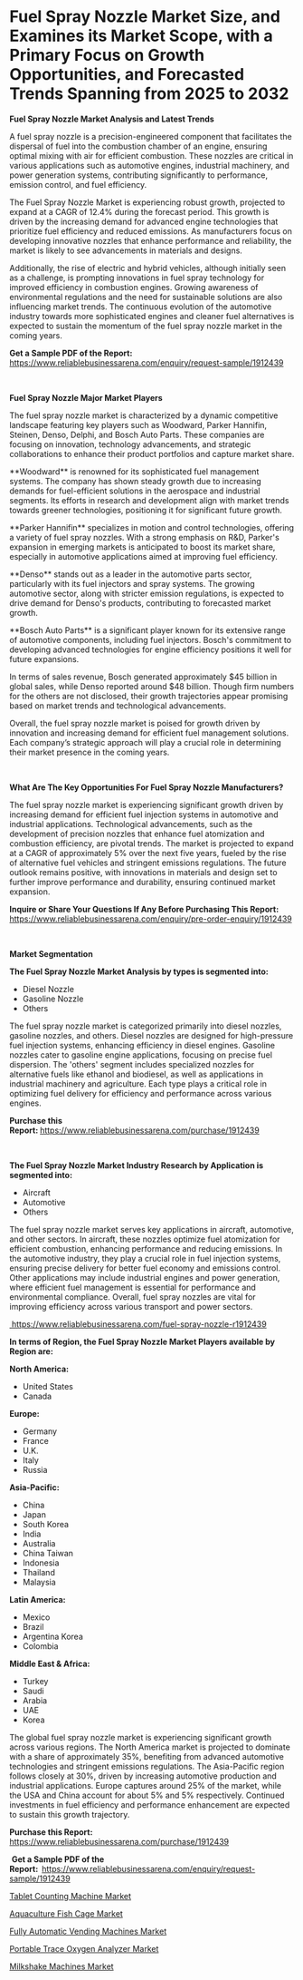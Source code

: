 <p><h1>Fuel Spray Nozzle Market Size, and Examines its Market Scope, with a Primary Focus on Growth Opportunities, and Forecasted Trends Spanning from 2025 to 2032</h1></p><p><strong>Fuel Spray Nozzle Market Analysis and Latest Trends</strong></p>
<p><p>A fuel spray nozzle is a precision-engineered component that facilitates the dispersal of fuel into the combustion chamber of an engine, ensuring optimal mixing with air for efficient combustion. These nozzles are critical in various applications such as automotive engines, industrial machinery, and power generation systems, contributing significantly to performance, emission control, and fuel efficiency.</p><p>The Fuel Spray Nozzle Market is experiencing robust growth, projected to expand at a CAGR of 12.4% during the forecast period. This growth is driven by the increasing demand for advanced engine technologies that prioritize fuel efficiency and reduced emissions. As manufacturers focus on developing innovative nozzles that enhance performance and reliability, the market is likely to see advancements in materials and designs.</p><p>Additionally, the rise of electric and hybrid vehicles, although initially seen as a challenge, is prompting innovations in fuel spray technology for improved efficiency in combustion engines. Growing awareness of environmental regulations and the need for sustainable solutions are also influencing market trends. The continuous evolution of the automotive industry towards more sophisticated engines and cleaner fuel alternatives is expected to sustain the momentum of the fuel spray nozzle market in the coming years.</p></p>
<p><strong>Get a Sample PDF of the Report:&nbsp;</strong> <a href="https://www.reliablebusinessarena.com/enquiry/request-sample/1912439?utm_campaign=2187&utm_medium=2&utm_source=Github&utm_content=ia&utm_term=11042025&utm_id=fuel-spray-nozzle">https://www.reliablebusinessarena.com/enquiry/request-sample/1912439</a></p>
<p>&nbsp;</p>
<p><strong>Fuel Spray Nozzle Major Market Players</strong></p>
<p><p>The fuel spray nozzle market is characterized by a dynamic competitive landscape featuring key players such as Woodward, Parker Hannifin, Steinen, Denso, Delphi, and Bosch Auto Parts. These companies are focusing on innovation, technology advancements, and strategic collaborations to enhance their product portfolios and capture market share.</p><p>**Woodward** is renowned for its sophisticated fuel management systems. The company has shown steady growth due to increasing demands for fuel-efficient solutions in the aerospace and industrial segments. Its efforts in research and development align with market trends towards greener technologies, positioning it for significant future growth.</p><p>**Parker Hannifin** specializes in motion and control technologies, offering a variety of fuel spray nozzles. With a strong emphasis on R&D, Parker's expansion in emerging markets is anticipated to boost its market share, especially in automotive applications aimed at improving fuel efficiency.</p><p>**Denso** stands out as a leader in the automotive parts sector, particularly with its fuel injectors and spray systems. The growing automotive sector, along with stricter emission regulations, is expected to drive demand for Denso's products, contributing to forecasted market growth.</p><p>**Bosch Auto Parts** is a significant player known for its extensive range of automotive components, including fuel injectors. Bosch's commitment to developing advanced technologies for engine efficiency positions it well for future expansions. </p><p>In terms of sales revenue, Bosch generated approximately $45 billion in global sales, while Denso reported around $48 billion. Though firm numbers for the others are not disclosed, their growth trajectories appear promising based on market trends and technological advancements.</p><p>Overall, the fuel spray nozzle market is poised for growth driven by innovation and increasing demand for efficient fuel management solutions. Each company’s strategic approach will play a crucial role in determining their market presence in the coming years.</p></p>
<p>&nbsp;</p>
<p><strong>What Are The Key Opportunities For Fuel Spray Nozzle Manufacturers?</strong></p>
<p><p>The fuel spray nozzle market is experiencing significant growth driven by increasing demand for efficient fuel injection systems in automotive and industrial applications. Technological advancements, such as the development of precision nozzles that enhance fuel atomization and combustion efficiency, are pivotal trends. The market is projected to expand at a CAGR of approximately 5% over the next five years, fueled by the rise of alternative fuel vehicles and stringent emissions regulations. The future outlook remains positive, with innovations in materials and design set to further improve performance and durability, ensuring continued market expansion.</p></p>
<p><strong>Inquire or Share Your Questions If Any Before Purchasing This Report:</strong> <a href="https://www.reliablebusinessarena.com/enquiry/pre-order-enquiry/1912439?utm_campaign=2187&utm_medium=2&utm_source=Github&utm_content=ia&utm_term=11042025&utm_id=fuel-spray-nozzle">https://www.reliablebusinessarena.com/enquiry/pre-order-enquiry/1912439</a></p>
<p>&nbsp;</p>
<p><strong>Market Segmentation</strong></p>
<p><strong>The Fuel Spray Nozzle Market Analysis by types is segmented into:</strong></p>
<p><ul><li>Diesel Nozzle</li><li>Gasoline Nozzle</li><li>Others</li></ul></p>
<p><p>The fuel spray nozzle market is categorized primarily into diesel nozzles, gasoline nozzles, and others. Diesel nozzles are designed for high-pressure fuel injection systems, enhancing efficiency in diesel engines. Gasoline nozzles cater to gasoline engine applications, focusing on precise fuel dispersion. The 'others' segment includes specialized nozzles for alternative fuels like ethanol and biodiesel, as well as applications in industrial machinery and agriculture. Each type plays a critical role in optimizing fuel delivery for efficiency and performance across various engines.</p></p>
<p><strong>Purchase this Report:&nbsp;</strong><a href="https://www.reliablebusinessarena.com/purchase/1912439?utm_campaign=2187&utm_medium=2&utm_source=Github&utm_content=ia&utm_term=11042025&utm_id=fuel-spray-nozzle">https://www.reliablebusinessarena.com/purchase/1912439</a></p>
<p>&nbsp;</p>
<p><strong>The Fuel Spray Nozzle Market Industry Research by Application is segmented into:</strong></p>
<p><ul><li>Aircraft</li><li>Automotive</li><li>Others</li></ul></p>
<p><p>The fuel spray nozzle market serves key applications in aircraft, automotive, and other sectors. In aircraft, these nozzles optimize fuel atomization for efficient combustion, enhancing performance and reducing emissions. In the automotive industry, they play a crucial role in fuel injection systems, ensuring precise delivery for better fuel economy and emissions control. Other applications may include industrial engines and power generation, where efficient fuel management is essential for performance and environmental compliance. Overall, fuel spray nozzles are vital for improving efficiency across various transport and power sectors.</p></p>
<p><a href="https://www.reliablebusinessarena.com/fuel-spray-nozzle-r1912439?utm_campaign=2187&utm_medium=2&utm_source=Github&utm_content=ia&utm_term=11042025&utm_id=fuel-spray-nozzle">&nbsp;https://www.reliablebusinessarena.com/fuel-spray-nozzle-r1912439</a></p>
<p><strong>In terms of Region, the Fuel Spray Nozzle Market Players available by Region are:</strong></p>
<p>
    <p> <strong> North America: </strong>
        <ul>
            <li>United States</li>
            <li>Canada</li>
        </ul>
        </p> 
    <p> <strong> Europe: </strong>
        <ul>
            <li>Germany</li>
            <li>France</li>
            <li>U.K.</li>
            <li>Italy</li>
            <li>Russia</li>
        </ul>
        </p> 
    <p> <strong> Asia-Pacific: </strong>
        <ul>
            <li>China</li>
            <li>Japan</li>
            <li>South Korea</li>
            <li>India</li>
            <li>Australia</li>
            <li>China Taiwan</li>
            <li>Indonesia</li>
            <li>Thailand</li>
            <li>Malaysia</li>
        </ul>
        </p> 
    <p> <strong> Latin America: </strong>
        <ul>
            <li>Mexico</li>
            <li>Brazil</li>
            <li>Argentina Korea</li>
            <li>Colombia</li>
        </ul>
        </p> 
    <p> <strong> Middle East & Africa: </strong>
        <ul>
            <li>Turkey</li>
            <li>Saudi</li>
            <li>Arabia</li>
            <li>UAE</li>
            <li>Korea</li>
        </ul>
    </p>
    </p>
<p><p>The global fuel spray nozzle market is experiencing significant growth across various regions. The North America market is projected to dominate with a share of approximately 35%, benefiting from advanced automotive technologies and stringent emissions regulations. The Asia-Pacific region follows closely at 30%, driven by increasing automotive production and industrial applications. Europe captures around 25% of the market, while the USA and China account for about 5% and 5% respectively. Continued investments in fuel efficiency and performance enhancement are expected to sustain this growth trajectory.</p></p>
<p><strong>Purchase this Report: </strong><a href="https://www.reliablebusinessarena.com/purchase/1912439?utm_campaign=2187&utm_medium=2&utm_source=Github&utm_content=ia&utm_term=11042025&utm_id=fuel-spray-nozzle">https://www.reliablebusinessarena.com/purchase/1912439</a></p>
<p>&nbsp;<strong>Get a Sample PDF of the Report:&nbsp;&nbsp;</strong><a href="https://www.reliablebusinessarena.com/enquiry/request-sample/1912439?utm_campaign=2187&utm_medium=2&utm_source=Github&utm_content=ia&utm_term=11042025&utm_id=fuel-spray-nozzle">https://www.reliablebusinessarena.com/enquiry/request-sample/1912439</a></p>
<p><strong></strong></p>
<p><p><a href="https://github.com/failarustic/Market-Research-Report-List-1/blob/main/tablet-counting-machine-market.md?utm_campaign=2187&utm_medium=2&utm_source=Github&utm_content=ia&utm_term=11042025&utm_id=fuel-spray-nozzle">Tablet Counting Machine Market</a></p><p><a href="https://github.com/hiwanatalak/Market-Research-Report-List-1/blob/main/aquaculture-fish-cage-market.md?utm_campaign=2187&utm_medium=2&utm_source=Github&utm_content=ia&utm_term=11042025&utm_id=fuel-spray-nozzle">Aquaculture Fish Cage Market</a></p><p><a href="https://github.com/damjiederyd/Market-Research-Report-List-1/blob/main/fully-automatic-vending-machines-market.md?utm_campaign=2187&utm_medium=2&utm_source=Github&utm_content=ia&utm_term=11042025&utm_id=fuel-spray-nozzle">Fully Automatic Vending Machines Market</a></p><p><a href="https://github.com/maaniwilka9y/Market-Research-Report-List-1/blob/main/portable-trace-oxygen-analyzer-market.md?utm_campaign=2187&utm_medium=2&utm_source=Github&utm_content=ia&utm_term=11042025&utm_id=fuel-spray-nozzle">Portable Trace Oxygen Analyzer Market</a></p><p><a href="https://github.com/claracpegios/Market-Research-Report-List-1/blob/main/milkshake-machines-market.md?utm_campaign=2187&utm_medium=2&utm_source=Github&utm_content=ia&utm_term=11042025&utm_id=fuel-spray-nozzle">Milkshake Machines Market</a></p></p>